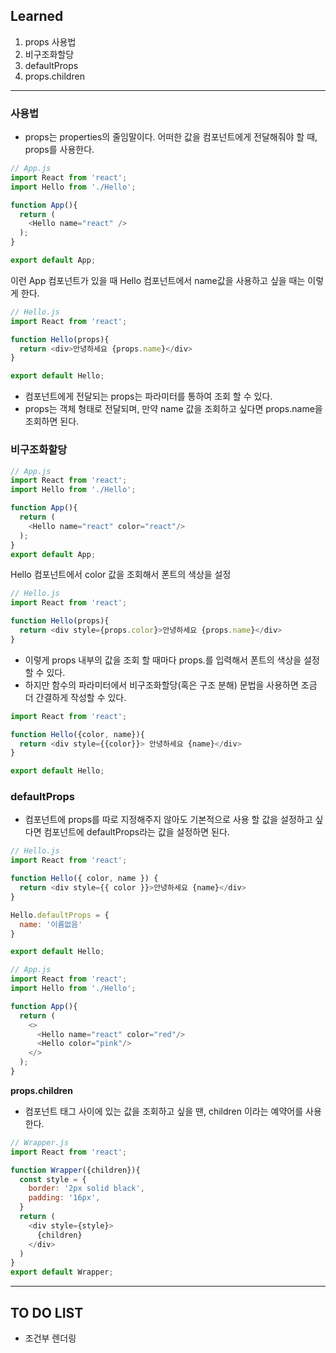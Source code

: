 ## Learned
1. props 사용법
2. 비구조화할당
3. defaultProps  
4. props.children

---
### **사용법**
- props는 properties의 줄임말이다. 어떠한 값을 컴포넌트에게 전달해줘야 할 때, props를 사용한다. 

```js
// App.js
import React from 'react';
import Hello from './Hello';

function App(){
  return (
    <Hello name="react" />
  );
}

export default App;
```
이런 App 컴포넌트가 있을 때 Hello 컴포넌트에서 name값을 사용하고 싶을 때는 이렇게 한다.

```js
// Hello.js
import React from 'react';

function Hello(props){
  return <div>안녕하세요 {props.name}</div>
}

export default Hello;
```
- 컴포넌트에게 전달되는 props는 파라미터를 통하여 조회 할 수 있다.
- props는 객체 형태로 전달되며, 만약 name 값을 조회하고 싶다면 props.name을 조회하면 된다. 

### **비구조화할당**
```js
// App.js
import React from 'react';
import Hello from './Hello';

function App(){
  return (
    <Hello name="react" color="react"/>
  );
}
export default App;
```
Hello 컴포넌트에서 color 값을 조회해서 폰트의 색상을 설정

```js
// Hello.js
import React from 'react';

function Hello(props){
  return <div style={props.color}>안녕하세요 {props.name}</div>
}
```
- 이렇게 props 내부의 값을 조회 할 때마다 props.를 입력해서 폰트의 색상을 설정할 수 있다.
- 하지만 함수의 파라미터에서 비구조화할당(혹은 구조 분해) 문법을 사용하면 조금 더 간결하게 작성할 수 있다. 
 
```js
import React from 'react';

function Hello({color, name}){
  return <div style={{color}}> 안녕하세요 {name}</div>
}

export default Hello;
```

### **defaultProps**
- 컴포넌트에 props를 따로 지정해주지 않아도 기본적으로 사용 할 값을 설정하고 싶다면 컴포넌트에 defaultProps라는 값을 설정하면 된다. 

```js
// Hello.js
import React from 'react';

function Hello({ color, name }) {
  return <div style={{ color }}>안녕하세요 {name}</div>
}

Hello.defaultProps = {
  name: '이름없음'
}

export default Hello;
```

```js
// App.js
import React from 'react';
import Hello from './Hello';

function App(){
  return (
    <>
      <Hello name="react" color="red"/>
      <Hello color="pink"/>
    </>
  );
}

```

**props.children**
- 컴포넌트 태그 사이에 있는 값을 조회하고 싶을 땐, children 이라는 예약어를 사용한다.
```js
// Wrapper.js
import React from 'react';

function Wrapper({children}){
  const style = {
    border: '2px solid black',
    padding: '16px',
  }
  return (
    <div style={style}>
      {children}
    </div>
  )
}
export default Wrapper;
```

---

## TO DO LIST
- 조건부 렌더링
